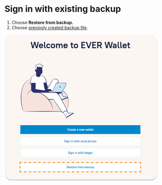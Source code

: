 # Sign in with existing backup

1. Choose **Restore from backup.**
2. Choose [previosly created backup file](../../seed-phrase-keys-and-accounts/seed-phrase-management/ever-wallet-extension.md).

![](<../../.gitbook/assets/image (8) (1).png>)

